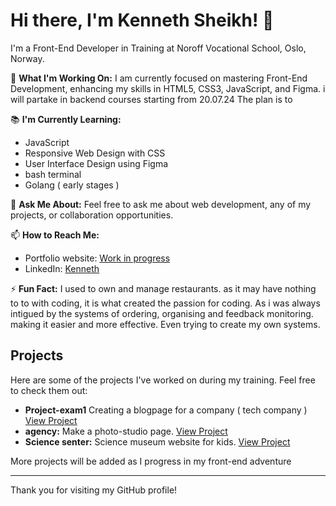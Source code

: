 # Hi there, I'm Kenneth Sheikh! 👋

I'm a Front-End Developer in Training at Noroff Vocational School, Oslo, Norway.

🔭 **What I'm Working On:** 
I am currently focused on mastering Front-End Development, enhancing my skills in HTML5, CSS3, JavaScript, and Figma.
i will partake in backend courses starting from 20.07.24 The plan is to 

📚 **I'm Currently Learning:**
- JavaScript 
- Responsive Web Design with CSS
- User Interface Design using Figma
- bash terminal
- Golang ( early stages ) 

💬 **Ask Me About:** 
Feel free to ask me about web development, any of my projects, or collaboration opportunities.

📫 **How to Reach Me:**
- Portfolio website: [Work in progress](#)
- LinkedIn: [Kenneth](linkedin.com/in/kenneth-sheikh-534b82271)

 

⚡ **Fun Fact:**
 I used to own and manage restaurants. as it may have nothing to to with coding, it is what created the passion for coding.
 As i was always intigued by the systems of ordering, organising and feedback monitoring. making it easier and more effective.
Even trying to create my own systems. 




## Projects

Here are some of the projects I've worked on during my training. Feel free to check them out:

- **Project-exam1** Creating a blogpage for a company ( tech company ) [View Project](https://github.com/kanotten/Projectexam-1)
- **agency:** Make a photo-studio page. [View Project](https://github.com/kanotten/Agency1-frame)
- **Science senter:** Science museum website for kids. [View Project](https://github.com/kanotten/science-center-CA)

More projects will be added as I progress in my front-end adventure

---

Thank you for visiting my GitHub profile!
